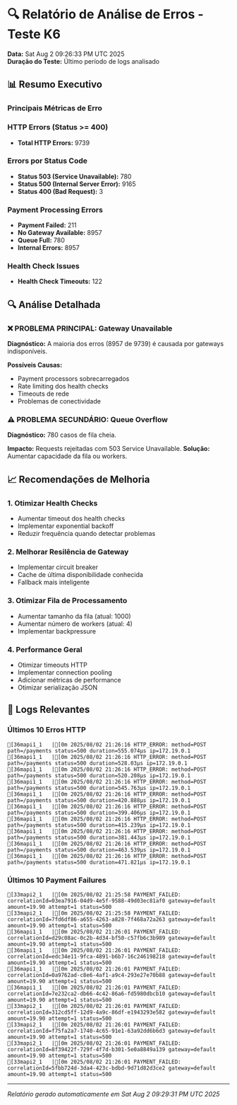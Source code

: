 # 🔍 Relatório de Análise de Erros - Teste K6

**Data:** Sat Aug  2 09:26:33 PM UTC 2025  
**Duração do Teste:** Último período de logs analisado

## 📊 Resumo Executivo

### Principais Métricas de Erro
### HTTP Errors (Status >= 400)
- **Total HTTP Errors:** 9739

### Errors por Status Code
- **Status 503 (Service Unavailable):** 780
- **Status 500 (Internal Server Error):** 9165
- **Status 400 (Bad Request):** 3

### Payment Processing Errors
- **Payment Failed:** 211
- **No Gateway Available:** 8957
- **Queue Full:** 780
- **Internal Errors:** 8957

### Health Check Issues
- **Health Check Timeouts:** 122

## 🔍 Análise Detalhada

### ❌ PROBLEMA PRINCIPAL: Gateway Unavailable

**Diagnóstico:** A maioria dos erros (8957 de 9739) é causada por gateways indisponíveis.

**Possíveis Causas:**
- Payment processors sobrecarregados
- Rate limiting dos health checks
- Timeouts de rede
- Problemas de conectividade

### ⚠️ PROBLEMA SECUNDÁRIO: Queue Overflow

**Diagnóstico:** 780 casos de fila cheia.

**Impacto:** Requests rejeitadas com 503 Service Unavailable.
**Solução:** Aumentar capacidade da fila ou workers.

## 📈 Recomendações de Melhoria

### 1. Otimizar Health Checks
- Aumentar timeout dos health checks
- Implementar exponential backoff
- Reduzir frequência quando detectar problemas

### 2. Melhorar Resilência de Gateway
- Implementar circuit breaker
- Cache de última disponibilidade conhecida
- Fallback mais inteligente

### 3. Otimizar Fila de Processamento
- Aumentar tamanho da fila (atual: 1000)
- Aumentar número de workers (atual: 4)
- Implementar backpressure

### 4. Performance Geral
- Otimizar timeouts HTTP
- Implementar connection pooling
- Adicionar métricas de performance
- Otimizar serialização JSON

## 📝 Logs Relevantes

### Últimos 10 Erros HTTP
```
[36mapi1_1   |[0m 2025/08/02 21:26:16 HTTP_ERROR: method=POST path=/payments status=500 duration=555.074µs ip=172.19.0.1
[36mapi1_1   |[0m 2025/08/02 21:26:16 HTTP_ERROR: method=POST path=/payments status=500 duration=528.03µs ip=172.19.0.1
[36mapi1_1   |[0m 2025/08/02 21:26:16 HTTP_ERROR: method=POST path=/payments status=500 duration=520.208µs ip=172.19.0.1
[36mapi1_1   |[0m 2025/08/02 21:26:16 HTTP_ERROR: method=POST path=/payments status=500 duration=545.763µs ip=172.19.0.1
[36mapi1_1   |[0m 2025/08/02 21:26:16 HTTP_ERROR: method=POST path=/payments status=500 duration=420.888µs ip=172.19.0.1
[36mapi1_1   |[0m 2025/08/02 21:26:16 HTTP_ERROR: method=POST path=/payments status=500 duration=399.406µs ip=172.19.0.1
[36mapi1_1   |[0m 2025/08/02 21:26:16 HTTP_ERROR: method=POST path=/payments status=500 duration=415.239µs ip=172.19.0.1
[36mapi1_1   |[0m 2025/08/02 21:26:16 HTTP_ERROR: method=POST path=/payments status=500 duration=381.443µs ip=172.19.0.1
[36mapi1_1   |[0m 2025/08/02 21:26:16 HTTP_ERROR: method=POST path=/payments status=500 duration=463.539µs ip=172.19.0.1
[36mapi1_1   |[0m 2025/08/02 21:26:16 HTTP_ERROR: method=POST path=/payments status=500 duration=471.821µs ip=172.19.0.1
```

### Últimos 10 Payment Failures
```
[33mapi2_1   |[0m 2025/08/02 21:25:58 PAYMENT_FAILED: correlationId=03ea7916-04d9-4e5f-9588-49d03ec81af0 gateway=default amount=19.90 attempt=1 status=500
[33mapi2_1   |[0m 2025/08/02 21:25:58 PAYMENT_FAILED: correlationId=7fd6df86-a655-4263-a828-7f468a72a263 gateway=default amount=19.90 attempt=1 status=500
[36mapi1_1   |[0m 2025/08/02 21:26:01 PAYMENT_FAILED: correlationId=d29c08ac-0c2b-4d34-bf50-c57fb6c3b989 gateway=default amount=19.90 attempt=1 status=500
[36mapi1_1   |[0m 2025/08/02 21:26:01 PAYMENT_FAILED: correlationId=edc34e11-9fca-4891-b6b7-16c246198218 gateway=default amount=19.90 attempt=1 status=500
[36mapi1_1   |[0m 2025/08/02 21:26:01 PAYMENT_FAILED: correlationId=0a9762ad-c8e6-4af1-a9c4-293e27e70b88 gateway=default amount=19.90 attempt=1 status=500
[36mapi1_1   |[0m 2025/08/02 21:26:01 PAYMENT_FAILED: correlationId=7e232ca2-db66-4c42-86a6-fd5980dbcb10 gateway=default amount=19.90 attempt=1 status=500
[33mapi2_1   |[0m 2025/08/02 21:26:01 PAYMENT_FAILED: correlationId=312cd5ff-12d9-4a9c-86df-e1943293e582 gateway=default amount=19.90 attempt=1 status=500
[33mapi2_1   |[0m 2025/08/02 21:26:01 PAYMENT_FAILED: correlationId=f75fa2a7-1740-4c65-91e1-63a92dd6b6d3 gateway=default amount=19.90 attempt=1 status=500
[33mapi2_1   |[0m 2025/08/02 21:26:01 PAYMENT_FAILED: correlationId=8f39422f-729f-4f7d-b301-5e0a8849a139 gateway=default amount=19.90 attempt=1 status=500
[33mapi2_1   |[0m 2025/08/02 21:26:01 PAYMENT_FAILED: correlationId=5fbb724d-3da4-423c-bdbd-9d71d82d3ce2 gateway=default amount=19.90 attempt=1 status=500
```

---
*Relatório gerado automaticamente em Sat Aug  2 09:29:31 PM UTC 2025*
